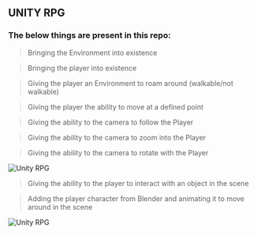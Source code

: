 ## UNITY RPG

### The below things are present in this repo:

> Bringing the Environment into existence

> Bringing the player into existence

> Giving the player an Environment to roam around (walkable/not walkable)

> Giving the player the ability to move at a defined point

> Giving the ability to the camera to follow the Player

> Giving the ability to the camera to zoom into the Player

> Giving the ability to the camera to rotate with the Player

![Unity RPG](https://github.com/aveekroy/unity-rpg/blob/main/GIF/4.gif)

> Giving the ability to the player to interact with an object in the scene

> Adding the player character from Blender and animating it to move around in the scene

![Unity RPG](https://github.com/aveekroy/unity-rpg/blob/main/GIF/5.gif)
